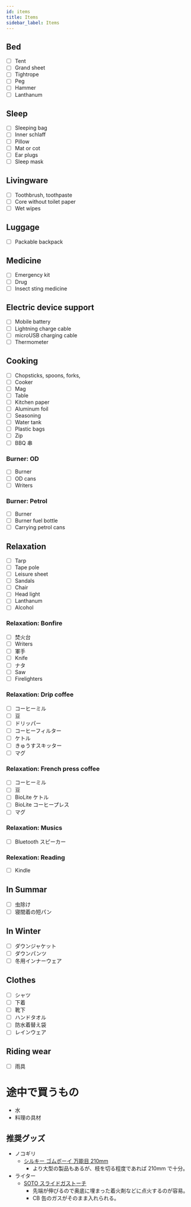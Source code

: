 ```yaml
---
id: items
title: Items
sidebar_label: Items
---
```

## Bed

* [ ] Tent
* [ ] Grand sheet
* [ ] Tightrope
* [ ] Peg
* [ ] Hammer
* [ ] Lanthanum

## Sleep

* [ ] Sleeping bag
* [ ] Inner schlaff
* [ ] Pillow
* [ ] Mat or cot
* [ ] Ear plugs
* [ ] Sleep mask

## Livingware

* [ ] Toothbrush, toothpaste
* [ ] Core without toilet paper
* [ ] Wet wipes

## Luggage

* [ ] Packable backpack

## Medicine

* [ ] Emergency kit
* [ ] Drug
* [ ] Insect sting medicine

## Electric device support

* [ ] Mobile battery
* [ ] Lightning charge cable
* [ ] microUSB charging cable
* [ ] Thermometer

## Cooking

* [ ] Chopsticks, spoons, forks,
* [ ] Cooker
* [ ] Mag
* [ ] Table
* [ ] Kitchen paper
* [ ] Aluminum foil
* [ ] Seasoning
* [ ] Water tank
* [ ] Plastic bags
* [ ] Zip
* [ ] BBQ 串

### Burner: OD

* [ ] Burner
* [ ] OD cans
* [ ] Writers

### Burner: Petrol

* [ ] Burner
* [ ] Burner fuel bottle
* [ ] Carrying petrol cans

## Relaxation

* [ ] Tarp
* [ ] Tape pole
* [ ] Leisure sheet
* [ ] Sandals
* [ ] Chair
* [ ] Head light
* [ ] Lanthanum
* [ ] Alcohol

### Relaxation: Bonfire

* [ ] 焚火台
* [ ] Writers
* [ ] 軍手
* [ ] Knife
* [ ] ナタ
* [ ] Saw
* [ ] Firelighters

### Relaxation: Drip coffee

* [ ] コーヒーミル
* [ ] 豆
* [ ] ドリッパー
* [ ] コーヒーフィルター
* [ ] ケトル
* [ ] きゅうすスキッター
* [ ] マグ

### Relaxation: French press coffee

* [ ] コーヒーミル
* [ ] 豆
* [ ] BioLite ケトル
* [ ] BioLite コーヒープレス
* [ ] マグ

### Relaxation: Musics

* [ ] Bluetooth スピーカー

### Relexation: Reading

* [ ] Kindle

## In Summar

* [ ] 虫除け
* [ ] 寝間着の短パン

## In Winter

* [ ] ダウンジャケット
* [ ] ダウンパンツ
* [ ] 冬用インナーウェア

## Clothes

* [ ] シャツ
* [ ] 下着
* [ ] 靴下
* [ ] ハンドタオル
* [ ] 防水着替え袋
* [ ] レインウェア

## Riding wear

* [ ] 雨具

# 途中で買うもの

* 水
* 料理の具材

## 推奨グッズ

* ノコギリ 
  * [シルキー ゴムボーイ 万能目 210mm](https://www.amazon.co.jp/dp/B000CEAX8S/) 
    * より大型の製品もあるが、枝を切る程度であれば 210mm で十分。
* ライター 
  * [SOTO スライドガストーチ](https://www.amazon.co.jp/dp/B004WMPFWA/) 
    * 先端が伸びるので奥底に埋まった着火剤などに点火するのが容易。
    * CB 缶のガスがそのまま入れられる。
